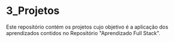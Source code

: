 # 3_Projetos
 Este repositório contém os projetos cujo objetivo é a aplicação dos aprendizados contidos no Repositório "Aprendizado Full Stack".
